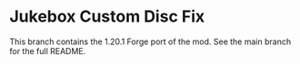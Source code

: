 # Jukebox Custom Disc Fix

This branch contains the 1.20.1 Forge port of the mod. See the main branch for the full README.
